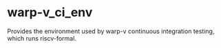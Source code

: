 # warp-v_ci_env
Provides the environment used by warp-v continuous integration testing, which runs riscv-formal.
